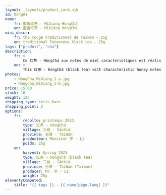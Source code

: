 ```yaml
---
layout: _layouts/product_card.njk
id: hongA1
name:
    fr: 蜜香红茶 - MìXiāng HóngChá
    en: 蜜香红茶 - MìXiāng HóngChá
mini_descr:
    fr: thé rouge traditionnel de Taïwan - 25g
    en: traditional Taiwanese black tea - 25g
tags: ["produit", "cha"]
description: 
    fr: >
        Ce 红茶 - HóngChá aux notes de miel caractéristiques est réalisé avec le cultivar endémique 青心柑仔 - QīngXīnGānZǐ de 三峡 - SānXiá. La famille de Monsieur 李 - Lǐ cultive le thé depuis trois générations.<!--more--> Il possède deux jardins de thé à 三峡 - SānXiá, à la périphérie de Taipei, et à 南投 - Nántóu, dans le centre de 臺灣 - Táiwān. Je le connais depuis dix ans, et il a toujours fidèlement conservé son sérieux et sa sincérité dans la préparation du thé.
    en: >
        This 红茶 - HóngChá (black tea) with characteristic honey notes is made using the endemic cultivar 青心柑仔 - QīngXīnGānZǐ from 三峡 - SānXiá. Mr. 李 - Lǐ's family has been cultivating tea for three generations.<!--more--> He owns two tea gardens in 三峡 - SānXiá, on the outskirts of Taipei, and 南投 - Nántóu, in central 臺灣 - Táiwān. I have known him for ten years, and he has always maintained his dedication and sincerity in tea preparation.
photos:
    - HongCha_MiXiang_1-a.jpg
    - HongCha_MiXiang_1-b.jpg
price: 15.00
stock: 10
weight: 125
shipping_type: colis_base
shipping_point: 2
options:
    fr:
        récolte: printemps 2023
        type: 红茶 - HóngChá
        village: 三峡 - SānXiá
        province: 台灣 - TáiWān
        producteur: Monsieur 李 - Lǐ
        poids: 25g
    en:
        harvest: Spring 2023
        type: 红茶 - HóngChá (black tea)
        village: 三峡 - SānXiá
        province: 台灣 - TáiWān (Taiwan)
        producer: Mr. 李 - Lǐ
        weight: 25g
eleventyComputed:
    title: "{{ tags }} - {{ name[page.lang] }}"
---
```

